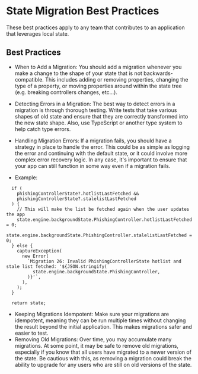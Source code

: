 # State Migration Best Practices

These best practices apply to any team that contributes to an application that leverages local state.

## Best Practices
- When to Add a Migration: You should add a migration whenever you make a change to the shape of your state that is not backwards-compatible. This includes adding or removing properties, changing the type of a property, or moving properties around within the state tree (e.g. breaking controllers changes, etc...).
- Detecting Errors in a Migration: The best way to detect errors in a migration is through thorough testing. Write tests that take various shapes of old state and ensure that they are correctly transformed into the new state shape. Also, use TypeScript or another type system to help catch type errors.
- Handling Migration Errors: If a migration fails, you should have a strategy in place to handle the error. This could be as simple as logging the error and continuing with the default state, or it could involve more complex error recovery logic. In any case, it's important to ensure that your app can still function in some way even if a migration fails.

- Example:
```
  if (
    phishingControllerState?.hotlistLastFetched &&
    phishingControllerState?.stalelistLastFetched
  ) {
    // This will make the list be fetched again when the user updates the app
    state.engine.backgroundState.PhishingController.hotlistLastFetched = 0;
    state.engine.backgroundState.PhishingController.stalelistLastFetched = 0;
  } else {
    captureException(
      new Error(
        `Migration 26: Invalid PhishingControllerState hotlist and stale list fetched: '${JSON.stringify(
          state.engine.backgroundState.PhishingController,
        )}'`,
      ),
    );
  }

  return state;
```

- Keeping Migrations Idempotent: Make sure your migrations are idempotent, meaning they can be run multiple times without changing the result beyond the initial application. This makes migrations safer and easier to test.
- Removing Old Migrations: Over time, you may accumulate many migrations. At some point, it may be safe to remove old migrations, especially if you know that all users have migrated to a newer version of the state. Be cautious with this, as removing a migration could break the ability to upgrade for any users who are still on old versions of the state.

